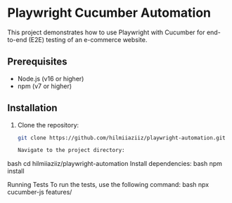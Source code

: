 # Playwright Cucumber Automation

This project demonstrates how to use Playwright with Cucumber for end-to-end (E2E) testing of an e-commerce website.

## Prerequisites

- Node.js (v16 or higher)
- npm (v7 or higher)

## Installation

1. Clone the repository:
   ```bash
   git clone https://github.com/hilmiiaziiz/playwright-automation.git

   Navigate to the project directory:

bash
cd hilmiiaziiz/playwright-automation
Install dependencies:
bash
npm install

Running Tests
To run the tests, use the following command:
bash
npx cucumber-js features/
